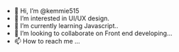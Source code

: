 - 👋 Hi, I’m @kemmie515
- 👀 I’m interested in UI/UX design.
- 🌱 I’m currently learning Javascript..
- 💞️ I’m looking to collaborate on Front end developing...
- 📫 How to reach me ...

<!---
kemmie515/kemmie515 is a ✨ special ✨ repository because its `README.md` (this file) appears on your GitHub profile.
You can click the Preview link to take a look at your changes.
--->
